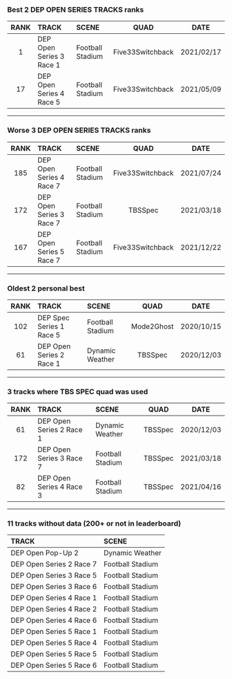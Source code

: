 ### Best 2 DEP OPEN SERIES TRACKS ranks
|RANK|TRACK|SCENE|QUAD|DATE|
|:---:|:---|:---|:---:|:---:|
|1|DEP Open Series 3 Race 1|Football Stadium|Five33Switchback|2021/02/17|
|17|DEP Open Series 4 Race 5|Football Stadium|Five33Switchback|2021/05/09|
---
### Worse 3 DEP OPEN SERIES TRACKS ranks
|RANK|TRACK|SCENE|QUAD|DATE|
|:---:|:---|:---|:---:|:---:|
|185|DEP Open Series 4 Race 7|Football Stadium|Five33Switchback|2021/07/24|
|172|DEP Open Series 3 Race 7|Football Stadium|TBSSpec|2021/03/18|
|167|DEP Open Series 5 Race 7|Football Stadium|Five33Switchback|2021/12/22|
---
### Oldest 2 personal best
|RANK|TRACK|SCENE|QUAD|DATE|
|:---:|:---|:---|:---:|:---:|
|102|DEP Spec Series 1 Race 5|Football Stadium|Mode2Ghost|2020/10/15|
|61|DEP Open Series 2 Race 1|Dynamic Weather|TBSSpec|2020/12/03|
---
### 3 tracks where TBS SPEC quad was used
|RANK|TRACK|SCENE|QUAD|DATE|
|:---:|:---|:---|:---:|:---:|
|61|DEP Open Series 2 Race 1|Dynamic Weather|TBSSpec|2020/12/03|
|172|DEP Open Series 3 Race 7|Football Stadium|TBSSpec|2021/03/18|
|82|DEP Open Series 4 Race 3|Football Stadium|TBSSpec|2021/04/16|
---
### 11 tracks without data (200+ or not in leaderboard)
|TRACK|SCENE|
|:---|:---|
|DEP Open Pop-Up 2|Dynamic Weather|
|DEP Open Series 2 Race 7|Football Stadium|
|DEP Open Series 3 Race 5|Football Stadium|
|DEP Open Series 3 Race 6|Football Stadium|
|DEP Open Series 4 Race 1|Football Stadium|
|DEP Open Series 4 Race 2|Football Stadium|
|DEP Open Series 4 Race 6|Football Stadium|
|DEP Open Series 5 Race 1|Football Stadium|
|DEP Open Series 5 Race 4|Football Stadium|
|DEP Open Series 5 Race 5|Football Stadium|
|DEP Open Series 5 Race 6|Football Stadium|
